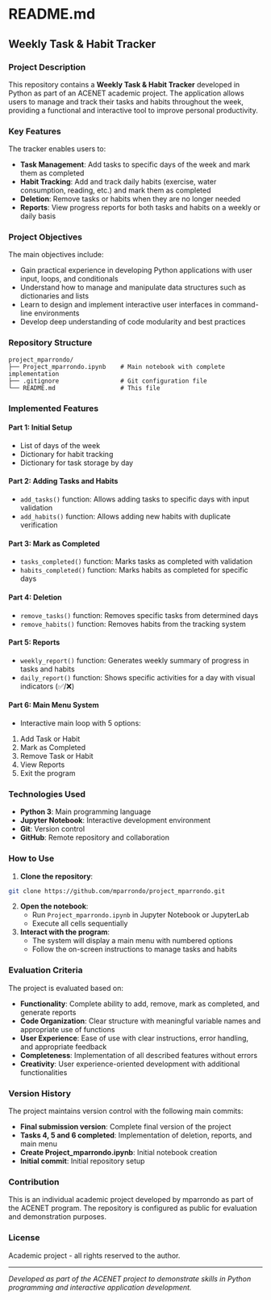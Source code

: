 # README.md

## Weekly Task \& Habit Tracker

### Project Description

This repository contains a **Weekly Task \& Habit Tracker** developed in Python as part of an ACENET academic project. The application allows users to manage and track their tasks and habits throughout the week, providing a functional and interactive tool to improve personal productivity.

### Key Features

The tracker enables users to:

- **Task Management**: Add tasks to specific days of the week and mark them as completed
- **Habit Tracking**: Add and track daily habits (exercise, water consumption, reading, etc.) and mark them as completed
- **Deletion**: Remove tasks or habits when they are no longer needed
- **Reports**: View progress reports for both tasks and habits on a weekly or daily basis


### Project Objectives

The main objectives include:

- Gain practical experience in developing Python applications with user input, loops, and conditionals
- Understand how to manage and manipulate data structures such as dictionaries and lists
- Learn to design and implement interactive user interfaces in command-line environments
- Develop deep understanding of code modularity and best practices


### Repository Structure

```
project_mparrondo/
├── Project_mparrondo.ipynb    # Main notebook with complete implementation
├── .gitignore                 # Git configuration file
└── README.md                  # This file
```


### Implemented Features

#### Part 1: Initial Setup

- List of days of the week
- Dictionary for habit tracking
- Dictionary for task storage by day


#### Part 2: Adding Tasks and Habits

- `add_tasks()` function: Allows adding tasks to specific days with input validation
- `add_habits()` function: Allows adding new habits with duplicate verification


#### Part 3: Mark as Completed

- `tasks_completed()` function: Marks tasks as completed with validation
- `habits_completed()` function: Marks habits as completed for specific days


#### Part 4: Deletion

- `remove_tasks()` function: Removes specific tasks from determined days
- `remove_habits()` function: Removes habits from the tracking system


#### Part 5: Reports

- `weekly_report()` function: Generates weekly summary of progress in tasks and habits
- `daily_report()` function: Shows specific activities for a day with visual indicators (✅/❌)


#### Part 6: Main Menu System

- Interactive main loop with 5 options:

1. Add Task or Habit
2. Mark as Completed
3. Remove Task or Habit
4. View Reports
5. Exit the program


### Technologies Used

- **Python 3**: Main programming language
- **Jupyter Notebook**: Interactive development environment
- **Git**: Version control
- **GitHub**: Remote repository and collaboration


### How to Use

1. **Clone the repository**:

```bash
git clone https://github.com/mparrondo/project_mparrondo.git
```

2. **Open the notebook**:
    - Run `Project_mparrondo.ipynb` in Jupyter Notebook or JupyterLab
    - Execute all cells sequentially
3. **Interact with the program**:
    - The system will display a main menu with numbered options
    - Follow the on-screen instructions to manage tasks and habits

### Evaluation Criteria

The project is evaluated based on:

- **Functionality**: Complete ability to add, remove, mark as completed, and generate reports
- **Code Organization**: Clear structure with meaningful variable names and appropriate use of functions
- **User Experience**: Ease of use with clear instructions, error handling, and appropriate feedback
- **Completeness**: Implementation of all described features without errors
- **Creativity**: User experience-oriented development with additional functionalities


### Version History

The project maintains version control with the following main commits:

- **Final submission version**: Complete final version of the project
- **Tasks 4, 5 and 6 completed**: Implementation of deletion, reports, and main menu
- **Create Project_mparrondo.ipynb**: Initial notebook creation
- **Initial commit**: Initial repository setup


### Contribution

This is an individual academic project developed by mparrondo as part of the ACENET program. The repository is configured as public for evaluation and demonstration purposes.

### License

Academic project - all rights reserved to the author.

---

*Developed as part of the ACENET project to demonstrate skills in Python programming and interactive application development.*

